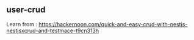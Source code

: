## user-crud

Learn from : https://hackernoon.com/quick-and-easy-crud-with-nestjs-nestjsxcrud-and-testmace-t9cn313h
